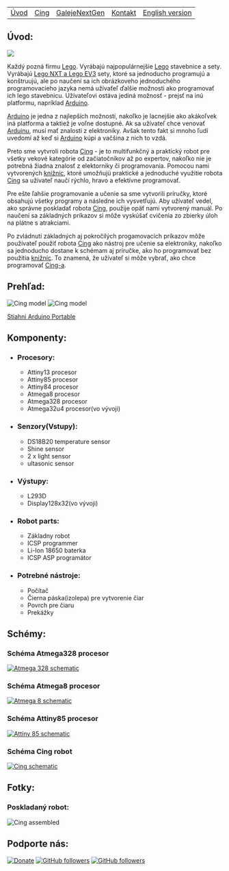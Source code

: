 ||||||
|---|---|---|---|---|
| [Úvod](README-sk.md) | [Cing](README-cing-sj.md)  |[GalejeNextGen](README-GNG.md) |[Kontakt](README-kontakt.md)|[English version](README.md)|



## Úvod:
<img src="Pictures/logo%20Cing.png">

Každý pozná firmu [Lego](https://www.lego.com/en-us/). Vyrábajú najpopulárnejšie [Lego](https://www.lego.com/en-us/) stavebnice a sety. Vyrábajú <a href="https://www.lego.com/en-us/mindstorms">Lego NXT a Lego EV3</a> sety, ktoré sa jednoducho programujú a konštruujú, ale po naučení sa ich obrázkoveho jednoduchého programovacieho jazyka nemá užívaťeľ ďalšie možnosti ako programovať ich lego stavebnicu. Užívateľovi ostáva jediná možnosť - prejsť na inú platformu, napríklad [Arduino](https://www.arduino.cc/). 

[Arduino](https://www.arduino.cc/) je jedna z najlepších možností, nakoľko je lacnejšie ako akákoľvek iná platforma a taktiež je voľne dostupné. Ak sa užívateľ chce venovať [Arduinu](https://www.arduino.cc/), musí mať znalosti z elektroniky. Avšak tento fakt si mnoho ľudí uvedomí až keď si [Arduino](https://www.arduino.cc/) kúpi a vačšina z nich to vzdá. 

Preto sme vytvroli robota <a href="https://github.com/Galeje/Cing" target= "_blank">Cing</a> - je to multifunkčný a praktický robot pre všetky vekové kategórie od začiatočníkov až po expertov, nakoľko nie je potrebná žiadna znalosť z elektorniky či programovania. Pomocou nami vytvorených <a href="https://github.com/Galeje/Cing/tree/master/libraries" target= "_blank">knižníc</a>, ktoré umožňujü praktické a jednoduché využitie robota <a href="https://github.com/Galeje/Cing" target= "_blank">Cing</a> sa užívateľ naučí rýchlo, hravo a efektívne programovať.

Pre ešte ľahšie programovanie a učenie sa sme vytvorili príručky, ktoré obsahujú všetky programy a následne ich vysvetľujú. Aby užívateľ vedel, ako správne poskladať robota <a href="https://github.com/Galeje/Cing" target= "_blank">Cing</a>, použije opäť nami vytvorený manuál. Po naučení sa základných príkazov si môže vyskúšať cvičenia zo zbierky úloh na plátne s atrakciami.

Po zvládnutí základných aj pokročilých progamovacích príkazov môže používateľ použiť robota <a href="https://github.com/Galeje/Cing" target= "_blank">Cing</a> ako nástroj pre učenie sa elektroniky, nakoľko sa jednoducho dostane k schémam aj príručke, ako ho programovať bez použitia <a href="https://github.com/Galeje/Cing/tree/master/libraries" target= "_blank">knižníc</a>. To znamená, že užívateľ si môže vybrať, ako chce programovať <a href="https://github.com/Galeje/" target= "_blank">Cing-a</a>.

<!---Každú pozná firmu [Lego](https://www.lego.com/en-us/). Vyrábajú najpopulárnejšie [Lego](https://www.lego.com/en-us/) stavebnice a sety. Vyrábajú <a href="https://www.lego.com/en-us/mindstorms">Lego NXT and Lego EV3</a>sety ktoré sa jednoducho programujú a konštruujú, ale po naučení sa ich obrázkoveho jednoduchého programovacieho jazyka nemá užívaťeľ ďalšie možnosti ako programovat ich lego stavebnicu. Užívateľovi ostáva jediná možnosť - Prejisť na inú platformu napríklad [Arduino](https://www.arduino.cc/). [Arduino](https://www.arduino.cc/) je super možnosť nakoľko je Open Source, je lacnejšie, ale užívaťel musí rozumieť elektronike. Tento fakt si mnoho ľudí uvedomí až keď si [Arduino](https://www.arduino.cc/) kúpi a vačšina ľudí to vzdá.
<a href="https://github.com/Galeje/Cing" target= "_blank">Cing</a> rieši tento problém <a href="https://github.com/Galeje/Cing/tree/master/libraries" target= "_blank">knižnicami</a> ktoré umožňujú jednoduché programovanie <a href="https://github.com/Galeje/Cing" target= "_blank">Cing-a</a> v C programovaciom jazyku bez nutnosťi znalosti elektroniky. Taktiež sme vytvorili <a href="https://github.com/Galeje/Cing/blob/master/CINGtlac.pdf">príručky</a>, ktoré naučia užívateľa programovat <a href="https://github.com/Galeje/Cing" target= "_blank">Cing-a</a>.Po naučení sa základných aj pokročilých progamovacích príkazov môže používateľ použiť robota <a href="https://github.com/Galeje/Cing" target= "_blank">Cing</a> ako nástroj pre učenie sa elektroniky, nakoľko sa jednoducho dostane k schémam aj príručke ako ho programovať bez použitia <a href="https://github.com/Galeje/Cing/tree/master/libraries" target= "_blank">knižníc</a>. To znamená, že užívateľ si môže vybrať ako chce programovať <a href="https://github.com/Galeje/Cing" target= "_blank">Cing-a</a>.--->
## Prehľad:
<img src="Pictures/Cing_digitalmodel1.png" alt="Cing model">
<img src="Pictures/Cing_digitalmodel2.png" alt="Cing model">

<a href="https://goo.gl/kuoLt5" target="_blank">Stiahni Arduino Portable</a>

## Komponenty:
 - ### Procesory:
   - Attiny13 procesor
   - Attiny85 procesor
   - Attiny84 procesor
   - Atmega8 procesor
   - Atmega328 procesor
   - Atmega32u4 procesor(vo vývoji)
 - ### Senzory(Vstupy):
   - DS18B20 temperature sensor
   - Shine sensor
   - 2 x light sensor
   - ultasonic sensor
 - ### Výstupy:
   - L293D
   - Display128x32(vo vývoji)
 - ### Robot parts:
   - Základny robot
   - ICSP programmer
   - Li-Ion 18650 baterka
   - ICSP ASP programátor
 - ### Potrebné nástroje:
   - Počítač
   - Čierna páska(izolepa) pre vytvorenie čiar
   - Povrch pre čiaru
   - Prekážky

## Schémy:
### Schéma Atmega328 procesor
<a href="https://github.com/Galeje/Cing/tree/master/Schematic"><img src="Pictures/Atmega328_Procesor.png" alt="Atmega 328 schematic"></a>
### Schéma Atmega8 procesor
<a href="https://github.com/Galeje/Cing/tree/master/Schematic"><img src="Pictures/Atmega328_Procesor.png" alt="Atmega 8 schematic"></a>
### Schéma Attiny85 procesor
<a href="https://github.com/Galeje/Cing/tree/master/Schematic"><img src="Pictures/Attiny85_Procesor.png" alt="Attiny 85 schematic"></a>
### Schéma Cing robot
<a href="https://github.com/Galeje/Cing/tree/master/Schematic"><img src="Pictures/Cing_Schematic.png" alt="Cing schematic"></a>

## Fotky:
### Poskladaný robot:
<img src="Pictures/Assembled_Cing.jpg" alt="Cing assembled">

## Podporte nás:
[![Donate](https://img.shields.io/badge/paypal-donate-yellow.svg)](https://www.paypal.me/StanislavJochman)
[![GitHub followers](https://img.shields.io/github/followers/espadrine.svg?style=social&label=Follow)](https://github.com/StanislavJochman/ATTEMP)
[![GitHub followers](https://img.shields.io/github/followers/espadrine.svg?style=social&label=Follow)](https://github.com/Galeje/Cing)
